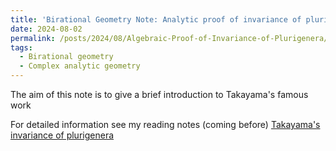 ```yaml
---
title: 'Birational Geometry Note: Analytic proof of invariance of plurigenera by Takayama'
date: 2024-08-02
permalink: /posts/2024/08/Algebraic-Proof-of-Invariance-of-Plurigenera/
tags:
  - Birational geometry
  - Complex analytic geometry
---
```


The aim of this note is to give a brief introduction to Takayama's famous work 

For detailed information see my reading notes (coming before) [Takayama's invariance of plurigenera](https://yilimath.github.io/files/Boundedness/TakayamaInvarianceOfPlurigenera.pdf)

